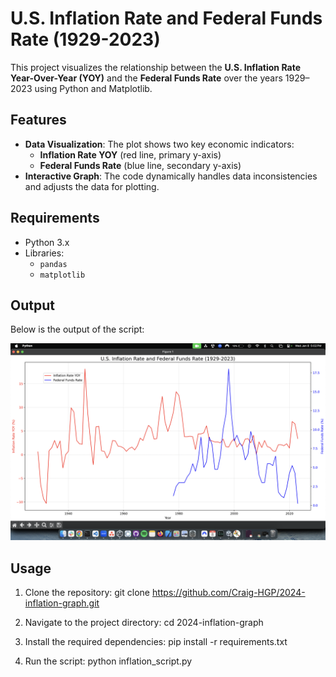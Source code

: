 # U.S. Inflation Rate and Federal Funds Rate (1929-2023)

This project visualizes the relationship between the **U.S. Inflation Rate Year-Over-Year (YOY)** and the **Federal Funds Rate** over the years 1929–2023 using Python and Matplotlib.

## Features

- **Data Visualization**: The plot shows two key economic indicators:
  - **Inflation Rate YOY** (red line, primary y-axis)
  - **Federal Funds Rate** (blue line, secondary y-axis)
- **Interactive Graph**: The code dynamically handles data inconsistencies and adjusts the data for plotting.

## Requirements

- Python 3.x
- Libraries:
  - `pandas`
  - `matplotlib`

## Output

Below is the output of the script:

![Graph Output](screenshot-1.png)

## Usage

1. Clone the repository:
    git clone https://github.com/Craig-HGP/2024-inflation-graph.git

2. Navigate to the project directory:
    cd 2024-inflation-graph

3. Install the required dependencies:
    pip install -r requirements.txt

4. Run the script:
    python inflation_script.py
